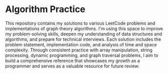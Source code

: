 # Algorithm Practice

This repository contains my solutions to various LeetCode problems and implementations of graph theory algorithms. I'm using this space to improve my problem-solving skills, deepen my understanding of data structures and algorithms, and prepare for technical interviews. Each solution includes the problem statement, implementation code, and analysis of time and space complexity. Through consistent practice with array manipulation, string processing, dynamic programming, and graph traversal problems, I aim to build a comprehensive reference that showcases my growth as a programmer and serves as a valuable resource for future review.


